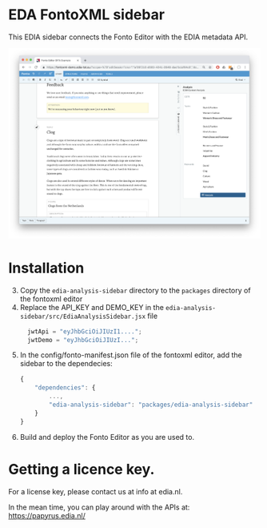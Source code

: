 # EDA FontoXML sidebar
This EDIA sidebar connects the Fonto Editor with the EDIA metadata API.

![alt text](sidebar.png)

# Installation
3. Copy the `edia-analysis-sidebar` directory to the `packages` directory of the fontoxml editor
2. Replace the API_KEY and DEMO_KEY in the `edia-analysis-sidebar/src/EdiaAnalysisSidebar.jsx` file 
    ```javascript
      jwtApi = "eyJhbGciOiJIUzI1....";
      jwtDemo = "eyJhbGciOiJIUzI...";
    ```
1. In the config/fonto-manifest.json file of the fontoxml editor, add the sidebar to the dependecies:
    ```javascript
    {
        "dependencies": {
            ...,
            "edia-analysis-sidebar": "packages/edia-analysis-sidebar"
        }
    }
    ```
0. Build and deploy the Fonto Editor as you are used to.

# Getting a licence key.
For a license key, please contact us at info at edia.nl.

In the mean time, you can play around with the APIs at: https://papyrus.edia.nl/ 
